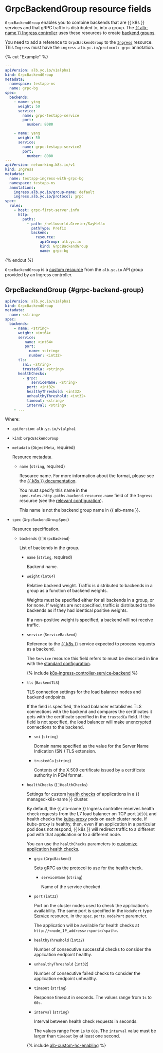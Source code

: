 # GrpcBackendGroup resource fields


`GrpcBackendGroup` enables you to combine backends that are {{ k8s }} services and that gRPC traffic is distributed to, into a group. The [{{ alb-name }} Ingress controller](../../../application-load-balancer/tools/k8s-ingress-controller/index.md) uses these resources to create [backend groups](../../../application-load-balancer/concepts/backend-group.md).

You need to add a reference to `GrpcBackendGroup` to the [`Ingress`](../../../application-load-balancer/k8s-ref/ingress.md) resource. This `Ingress` must have the `ingress.alb.yc.io/protocol: grpc` annotation.

{% cut "Example" %}

```yaml
---
apiVersion: alb.yc.io/v1alpha1
kind: GrpcBackendGroup
metadata:
  namespace: testapp-ns
  name: grpc-bg
spec:
  backends:
    - name: ying
      weight: 50
      service:
        name: grpc-testapp-service
        port:
          number: 8080

    - name: yang
      weight: 50
      service:
        name: grpc-testapp-service2
        port:
          number: 8080
---
apiVersion: networking.k8s.io/v1
kind: Ingress
metadata:
  name: testapp-ingress-with-grpc-bg
  namespace: testapp-ns
  annotations:
    ingress.alb.yc.io/group-name: default
    ingress.alb.yc.io/protocol: grpc
spec:
  rules:
    - host: grpc-first-server.info
      http:
        paths:
          - path: /helloworld.Greeter/SayHello
            pathType: Prefix
            backend:
              resource:
                apiGroup: alb.yc.io
                kind: GrpcBackendGroup
                name: grpc-bg
```                
{% endcut %}

`GrpcBackendGroup` is a [custom resource](https://kubernetes.io/docs/concepts/extend-kubernetes/api-extension/custom-resources/) from the `alb.yc.io` API group provided by an Ingress controller.

## GrpcBackendGroup {#grpc-backend-group}

```yaml
apiVersion: alb.yc.io/v1alpha1
kind: GrpcBackendGroup
metadata:
  name: <string>
spec:
  backends:
    - name: <string>
      weight: <int64>
      service:
         name: <int64>
         port:
           name: <string>
           number: <int32>
      tls:
        sni: <string>
        trustedCa: <string>
      healthChecks:
        - grpc:
            serviceName: <string>
          port: <int32>
          healthyThreshold: <int32>
          unhealthyThreshold: <int32>
          timeout: <string>
          interval: <string>
    - ...
```

Where:

* `apiVersion`: `alb.yc.io/v1alpha1`
* `kind`: `GrpcBackendGroup`
* `metadata` (`ObjectMeta`, required)
  
  Resource metadata.

  * `name` (`string`, required)

    Resource name. For more information about the format, please see the [{{ k8s }} documentation](https://kubernetes.io/docs/concepts/overview/working-with-objects/names/#names).
  
    You must specify this name in the `spec.rules.http.paths.backend.resource.name` field of the `Ingress` resource (see the [relevant configuration](../../../application-load-balancer/k8s-ref/ingress.md)).

    This name is not the backend group name in {{ alb-name }}.

* `spec` (`GrpcBackendGroupSpec`)

  Resource specification.

  * `backends` (`[]GrpcBackend`)
  
    List of backends in the group.
    
    * `name` (`string`, required)
    
      Backend name.
    
    * `weight` (`int64`)

      Relative backend weight. Traffic is distributed to backends in a group as a function of backend weights.

      Weights must be specified either for all backends in a group, or for none. If weights are not specified, traffic is distributed to the backends as if they had identical positive weights.

      If a non-positive weight is specified, a backend will not receive traffic.

    * `service` (`ServiceBackend`)

      Reference to the [{{ k8s }}](../../../managed-kubernetes/concepts/index.md#service) service expected to process requests as a backend.

      The `Service` resource this field refers to must be described in line with the [standard configuration](../../../application-load-balancer/k8s-ref/service-for-ingress.md).

      {% include [k8s-ingress-controller-service-backend](../../application-load-balancer/k8s-ingress-controller-service-backend.md) %}
        
    * `tls` (`BackendTLS`)
    
      TLS connection settings for the load balancer nodes and backend endpoints.
    
      If the field is specified, the load balancer establishes TLS connections with the backend and compares the certificates it gets with the certificate specified in the `trustedCa` field. If the field is not specified, the load balancer will make unencrypted connections to the backend.
        
      * `sni` (`string`)
      
        Domain name specified as the value for the Server Name Indication (SNI) TLS extension.
      
      * `trustedCa` (`string`)
      
        Contents of the X.509 certificate issued by a certificate authority in PEM format.  

    * `healthChecks` (`[]HealthChecks`)

      Settings for custom [health checks](../../../application-load-balancer/concepts/backend-group.md#health-checks) of applications in a {{ managed-k8s-name }} cluster.

      By default, the {{ alb-name }} Ingress controller receives health check requests from the L7 load balancer on TCP port `10501` and health checks the [kube-proxy](https://kubernetes.io/docs/reference/command-line-tools-reference/kube-proxy/) pods on each cluster node. If kube-proxy is healthy, then, even if an application in a particular pod does not respond, {{ k8s }} will redirect traffic to a different pod with that application or to a different node.
      
      You can use the `healthChecks` parameters to [customize application health checks](../../../managed-kubernetes/tutorials/custom-health-checks.md).

      * `grpc` (`GrpcBackend`)

        Sets gRPC as the protocol to use for the health check.

        * `serviceName` (`string`)

          Name of the service checked.

      * `port` (`int32`)

        Port on the cluster nodes used to check the application's availability. The same port is specified in the `NodePort` type [Service](../../../application-load-balancer/k8s-ref/service-for-ingress.md) resource, in the `spec.ports.nodePort` parameter.

        The application will be available for health checks at `http://<node_IP_address>:<port>/<path>`.

      * `healthyThreshold` (`int32`)

        Number of consecutive successful checks to consider the application endpoint healthy.

      * `unhealthyThreshold` (`int32`)

        Number of consecutive failed checks to consider the application endpoint unhealthy.

      * `timeout` (`string`)

        Response timeout in seconds. The values range from `1s` to `60s`.

      * `interval` (`string`)

        Interval between health check requests in seconds.

        The values range from `1s` to `60s`. The `interval` value must be larger than `timeout` by at least one second.

      {% include [alb-custom-hc-enabling](../../../_includes/managed-kubernetes/alb-custom-hc-enabling.md) %}